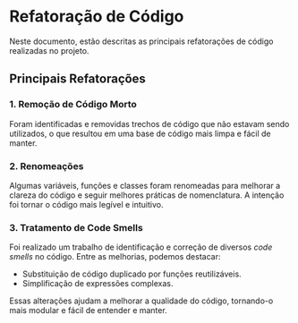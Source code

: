 # Refatoração de Código

Neste documento, estão descritas as principais refatorações de código realizadas no projeto.

## Principais Refatorações

### 1. Remoção de Código Morto
Foram identificadas e removidas trechos de código que não estavam sendo utilizados, o que resultou em uma base de código mais limpa e fácil de manter.

### 2. Renomeações
Algumas variáveis, funções e classes foram renomeadas para melhorar a clareza do código e seguir melhores práticas de nomenclatura. A intenção foi tornar o código mais legível e intuitivo.

### 3. Tratamento de Code Smells
Foi realizado um trabalho de identificação e correção de diversos *code smells* no código. Entre as melhorias, podemos destacar:
- Substituição de código duplicado por funções reutilizáveis.
- Simplificação de expressões complexas.


Essas alterações ajudam a melhorar a qualidade do código, tornando-o mais modular e fácil de entender e manter.
